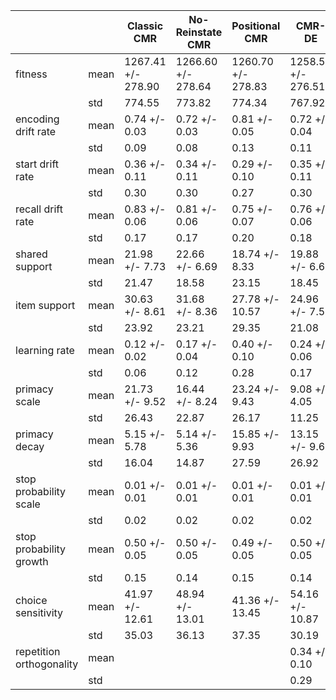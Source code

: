 | | | Classic CMR | No-Reinstate CMR | Positional CMR | CMR-DE |
|---|---|---|---|---|---|
| fitness | mean | 1267.41 +/- 278.90 | 1266.60 +/- 278.64 | 1260.70 +/- 278.83 | 1258.53 +/- 276.51 |
| | std | 774.55 | 773.82 | 774.34 | 767.92 |
| encoding drift rate | mean | 0.74 +/- 0.03 | 0.72 +/- 0.03 | 0.81 +/- 0.05 | 0.72 +/- 0.04 |
| | std | 0.09 | 0.08 | 0.13 | 0.11 |
| start drift rate | mean | 0.36 +/- 0.11 | 0.34 +/- 0.11 | 0.29 +/- 0.10 | 0.35 +/- 0.11 |
| | std | 0.30 | 0.30 | 0.27 | 0.30 |
| recall drift rate | mean | 0.83 +/- 0.06 | 0.81 +/- 0.06 | 0.75 +/- 0.07 | 0.76 +/- 0.06 |
| | std | 0.17 | 0.17 | 0.20 | 0.18 |
| shared support | mean | 21.98 +/- 7.73 | 22.66 +/- 6.69 | 18.74 +/- 8.33 | 19.88 +/- 6.65 |
| | std | 21.47 | 18.58 | 23.15 | 18.45 |
| item support | mean | 30.63 +/- 8.61 | 31.68 +/- 8.36 | 27.78 +/- 10.57 | 24.96 +/- 7.59 |
| | std | 23.92 | 23.21 | 29.35 | 21.08 |
| learning rate | mean | 0.12 +/- 0.02 | 0.17 +/- 0.04 | 0.40 +/- 0.10 | 0.24 +/- 0.06 |
| | std | 0.06 | 0.12 | 0.28 | 0.17 |
| primacy scale | mean | 21.73 +/- 9.52 | 16.44 +/- 8.24 | 23.24 +/- 9.43 | 9.08 +/- 4.05 |
| | std | 26.43 | 22.87 | 26.17 | 11.25 |
| primacy decay | mean | 5.15 +/- 5.78 | 5.14 +/- 5.36 | 15.85 +/- 9.93 | 13.15 +/- 9.69 |
| | std | 16.04 | 14.87 | 27.59 | 26.92 |
| stop probability scale | mean | 0.01 +/- 0.01 | 0.01 +/- 0.01 | 0.01 +/- 0.01 | 0.01 +/- 0.01 |
| | std | 0.02 | 0.02 | 0.02 | 0.02 |
| stop probability growth | mean | 0.50 +/- 0.05 | 0.50 +/- 0.05 | 0.49 +/- 0.05 | 0.50 +/- 0.05 |
| | std | 0.15 | 0.14 | 0.15 | 0.14 |
| choice sensitivity | mean | 41.97 +/- 12.61 | 48.94 +/- 13.01 | 41.36 +/- 13.45 | 54.16 +/- 10.87 |
| | std | 35.03 | 36.13 | 37.35 | 30.19 |
| repetition orthogonality | mean | | | | 0.34 +/- 0.10 |
| | std | | | | 0.29 |
